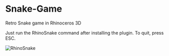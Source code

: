 # Snake-Game
Retro Snake game in Rhinoceros 3D

Just run the RhinoSnake command after installing the plugin. To quit, press ESC.

![RhinoSnake](https://github.com/lenmez/Snake-Game/assets/122740163/b83bc347-c9f8-46ef-b1db-d4e18fbb03e8)
